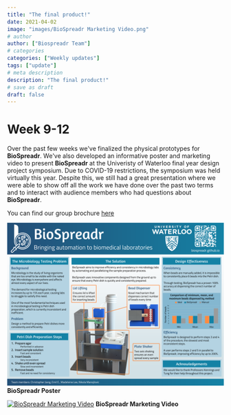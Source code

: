 ```yaml
---
title: "The final product!"
date: 2021-04-02
image: "images/BioSpreadr Marketing Video.png"
# author
author: ["Biospreadr Team"]
# categories
categories: ["Weekly updates"]
tags: ["update"]
# meta description
description: "The final product!"
# save as draft
draft: false
---
```


# Week 9-12

Over the past few weeks we've finalized the physical prototypes for **BioSpreadr**. We've also developed an informative poster and marketing video to present **BioSpreadr** at the Univeristy of Waterloo final year design project symposium. Due to COVID-19 restrictions, the symposium was held virtually this year. Despite this, we still had a great presentation where we were able to show off all the work we have done over the past two terms and to interact with audience members who had questions about **BioSpreadr**.

You can find our group brochure [here](https://www.eng.uwaterloo.ca/2021-capstone-design/mechatronics/participants-6/)

![Poster](/images/group_33_poster.png)
**BioSpreadr Poster**

[![BioSpreadr Marketing Video](http://img.youtube.com/vi/LVYpqveWw-E/0.jpg)](http://www.youtube.com/watch?v=LVYpqveWw-E "BioSpreadr Marketing Vid")
**BioSpreadr Marketing Video**


